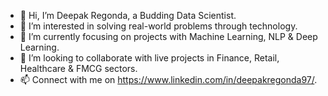 - 👋 Hi, I’m Deepak Regonda, a Budding Data Scientist.
- 👀 I’m interested in solving real-world problems through technology.
- 🌱 I’m currently focusing on projects with Machine Learning, NLP & Deep Learning.
- 💞️ I’m looking to collaborate with live projects in Finance, Retail, Healthcare & FMCG sectors.
- 📫 Connect with me on https://www.linkedin.com/in/deepakregonda97/.

<!---
DDataRep27/DDataRep27 is a ✨ special ✨ repository because its `README.md` (this file) appears on your GitHub profile.
You can click the Preview link to take a look at your changes.
--->
